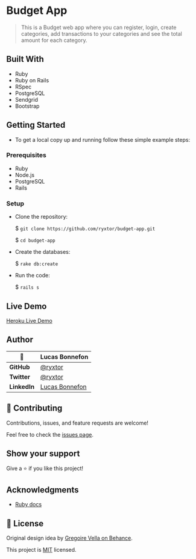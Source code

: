 # Budget App

> This is a Budget web app where you can register, login, create categories, add transactions to your categories and see the total amount for each category.
## Built With
  - Ruby
  - Ruby on Rails
  - RSpec
  - PostgreSQL
  - Sendgrid
  - Bootstrap

## Getting Started

- To get a local copy up and running follow these simple example steps:

### Prerequisites

  - Ruby
  - Node.js
  - PostgreSQL
  - Rails

### Setup

- Clone the repository:

  $ `git clone https://github.com/ryxtor/budget-app.git`

  $ `cd budget-app`

- Create the databases:
  
  $ `rake db:create`

- Run the code:
  
  $ `rails s`
  
## Live Demo

[Heroku Live Demo](https://budget-app-ryxtor.herokuapp.com/)

## Author

|    👤    | **Lucas Bonnefon**                                             |
| ------------ | ----------------------------------------------------        |
| **GitHub**   | [@ryxtor](https://github.com/ryxtor)                |
| **Twitter**  | [@ryxtor](https://twitter.com/ryxtor)              |
| **LinkedIn** | [Lucas Bonnefon](https://www.linkedin.com/in/lucasbonnefon/)|


## 🤝 Contributing

Contributions, issues, and feature requests are welcome!

Feel free to check the [issues page](../../issues/).

## Show your support

Give a ⭐️ if you like this project!

## Acknowledgments

- [Ruby docs](https://ruby-doc.org)

## 📝 License

Original design idea by [Gregoire Vella on Behance](https://www.behance.net/gregoirevella).

This project is [MIT](./MIT.md) licensed.
